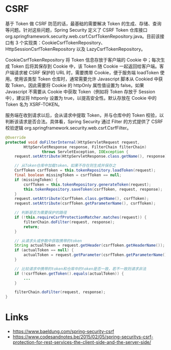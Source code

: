 # CSRF

基于 Token 做 CSRF 防范的话，最基础的需要解决 Token 的生成、存储、查询等问题。针对这些问题，Spring Security 定义了 CSRF Token 仓库接口 org.springframework.security.web.csrf.CsrfTokenRepository.java。目前该接口有 3 个实现类：CookieCsrfTokenRepository、HttpSessionCsrfTokenRepository 以及 LazyCsrfTokenRepository。

CookieCsrfTokenRepository 将 Token 信息存放于客户端的 Cookie 中；每次生成 Token 后将其保存到 Cookie 中，该 Token 随 Cookie 一起返回给客户端。客户端请求被 CSRF 保护的 URL 时，需要携带 Cookie，便于服务端 loadToken 使用。使用该类型 Token 仓库时，通常需要允许 Javascript 脚本从 Cookied 中获取 Token，因此需要将 Cookie 的 httpOnly 属性值设置为 false。如果 Javascript 不需要从 Cookie 中获取 Token（例如将 Token 存放于 Session 中），建议将 httponly 设置为 true，以提高安全性。默认存放在 Cookie 中的 Token 名为 XSRF-TOKEN。

服务端在收到请求以后，会从请求中提取 Token，并与仓库中的 Token 校验，以判断该请求是否合法。具体看，Spring Security 通过 Filter 的方式提供了 CSRF 校验逻辑 org.springframework.security.web.csrf.CsrfFilter。

```java
@Override
protected void doFilterInternal(HttpServletRequest request,
        HttpServletResponse response, FilterChain filterChain)
                throws ServletException, IOException {
    request.setAttribute(HttpServletResponse.class.getName(), response);

    // 从Token仓库中加载token。如果不存在则生成并保存之
    CsrfToken csrfToken = this.tokenRepository.loadToken(request);
    final boolean missingToken = csrfToken == null;
    if (missingToken) {
        csrfToken = this.tokenRepository.generateToken(request);
        this.tokenRepository.saveToken(csrfToken, request, response);
    }
    request.setAttribute(CsrfToken.class.getName(), csrfToken);
    request.setAttribute(csrfToken.getParameterName(), csrfToken);

    // 判断是否为需要保护的路径
    if (!this.requireCsrfProtectionMatcher.matches(request)) {
        filterChain.doFilter(request, response);
        return;
    }

    // 从请求头或参数中获取携带的token
    String actualToken = request.getHeader(csrfToken.getHeaderName());
    if (actualToken == null) {
        actualToken = request.getParameter(csrfToken.getParameterName());
    }

    // 比较请求中携带的token和仓库中的token是否一致，若不一致则请求非法
    if (!csrfToken.getToken().equals(actualToken)) {
        ...
    }

    filterChain.doFilter(request, response);
}
```

# Links

- https://www.baeldung.com/spring-security-csrf
- https://www.codesandnotes.be/2015/02/05/spring-securitys-csrf-protection-for-rest-services-the-client-side-and-the-server-side/
